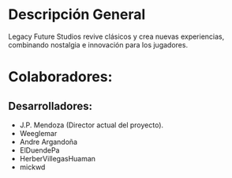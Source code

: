 # Descripción General
Legacy Future Studios revive clásicos y crea nuevas experiencias, combinando nostalgia e innovación para los jugadores.

# Colaboradores:
## Desarrolladores:
* J.P. Mendoza (Director actual del proyecto).
* Weeglemar
* Andre Argandoña
* ElDuendePa
* HerberVillegasHuaman
* mickwd
